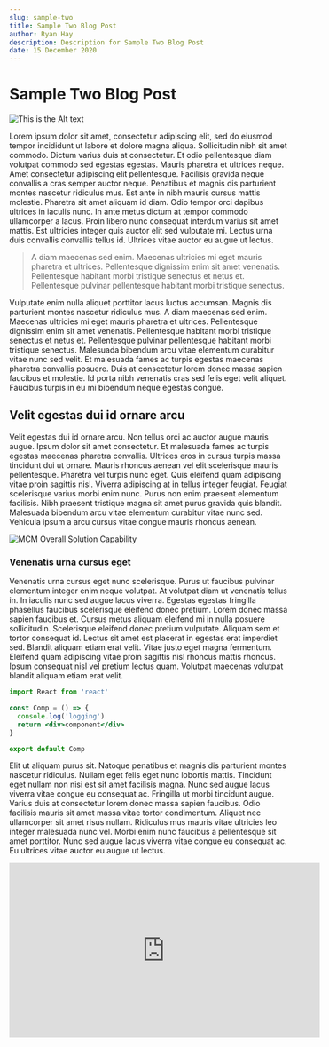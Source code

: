 ```yaml
---
slug: sample-two
title: Sample Two Blog Post
author: Ryan Hay
description: Description for Sample Two Blog Post
date: 15 December 2020
---
```


# Sample Two Blog Post

![This is the Alt text](https://ibm-cloud-architecture.github.io/kubernetes-multicloud-management/images/mcm-monitoring-event-management/mcm-overall.png)

Lorem ipsum dolor sit amet, consectetur adipiscing elit, sed do eiusmod tempor incididunt
ut labore et dolore magna aliqua. Sollicitudin nibh sit amet commodo. Dictum varius duis
at consectetur. Et odio pellentesque diam volutpat commodo sed egestas egestas. Mauris
pharetra et ultrices neque. Amet consectetur adipiscing elit pellentesque. Facilisis
gravida neque convallis a cras semper auctor neque. Penatibus et magnis dis parturient
montes nascetur ridiculus mus. Est ante in nibh mauris cursus mattis molestie. Pharetra
sit amet aliquam id diam. Odio tempor orci dapibus ultrices in iaculis nunc. In ante metus
dictum at tempor commodo ullamcorper a lacus. Proin libero nunc consequat interdum varius
sit amet mattis. Est ultricies integer quis auctor elit sed vulputate mi. Lectus urna duis
convallis convallis tellus id. Ultrices vitae auctor eu augue ut lectus.

> A diam maecenas sed enim. Maecenas ultricies mi eget mauris pharetra et ultrices.
> Pellentesque dignissim enim sit amet venenatis. Pellentesque habitant morbi tristique
> senectus et netus et. Pellentesque pulvinar pellentesque habitant morbi tristique
> senectus.

Vulputate enim nulla aliquet porttitor lacus luctus accumsan. Magnis dis parturient montes
nascetur ridiculus mus. A diam maecenas sed enim. Maecenas ultricies mi eget mauris
pharetra et ultrices. Pellentesque dignissim enim sit amet venenatis. Pellentesque
habitant morbi tristique senectus et netus et. Pellentesque pulvinar pellentesque habitant
morbi tristique senectus. Malesuada bibendum arcu vitae elementum curabitur vitae nunc sed
velit. Et malesuada fames ac turpis egestas maecenas pharetra convallis posuere. Duis at
consectetur lorem donec massa sapien faucibus et molestie. Id porta nibh venenatis cras
sed felis eget velit aliquet. Faucibus turpis in eu mi bibendum neque egestas congue.

## Velit egestas dui id ornare arcu

Velit egestas dui id ornare arcu. Non tellus orci ac auctor augue mauris augue. Ipsum
dolor sit amet consectetur. Et malesuada fames ac turpis egestas maecenas pharetra
convallis. Ultrices eros in cursus turpis massa tincidunt dui ut ornare. Mauris rhoncus
aenean vel elit scelerisque mauris pellentesque. Pharetra vel turpis nunc eget. Quis
eleifend quam adipiscing vitae proin sagittis nisl. Viverra adipiscing at in tellus
integer feugiat. Feugiat scelerisque varius morbi enim nunc. Purus non enim praesent
elementum facilisis. Nibh praesent tristique magna sit amet purus gravida quis blandit.
Malesuada bibendum arcu vitae elementum curabitur vitae nunc sed. Vehicula ipsum a arcu
cursus vitae congue mauris rhoncus aenean.

![MCM Overall Solution Capability]('./assets/mcm.png')

### Venenatis urna cursus eget

Venenatis urna cursus eget nunc scelerisque. Purus ut faucibus pulvinar elementum integer
enim neque volutpat. At volutpat diam ut venenatis tellus in. In iaculis nunc sed augue
lacus viverra. Egestas egestas fringilla phasellus faucibus scelerisque eleifend donec
pretium. Lorem donec massa sapien faucibus et. Cursus metus aliquam eleifend mi in nulla
posuere sollicitudin. Scelerisque eleifend donec pretium vulputate. Aliquam sem et tortor
consequat id. Lectus sit amet est placerat in egestas erat imperdiet sed. Blandit aliquam
etiam erat velit. Vitae justo eget magna fermentum. Eleifend quam adipiscing vitae proin
sagittis nisl rhoncus mattis rhoncus. Ipsum consequat nisl vel pretium lectus quam.
Volutpat maecenas volutpat blandit aliquam etiam erat velit.

```jsx
import React from 'react'

const Comp = () => {
  console.log('logging')
  return <div>component</div>
}

export default Comp
```

Elit ut aliquam purus sit. Natoque penatibus et magnis dis parturient montes nascetur
ridiculus. Nullam eget felis eget nunc lobortis mattis. Tincidunt eget nullam non nisi est
sit amet facilisis magna. Nunc sed augue lacus viverra vitae congue eu consequat ac.
Fringilla ut morbi tincidunt augue. Varius duis at consectetur lorem donec massa sapien
faucibus. Odio facilisis mauris sit amet massa vitae tortor condimentum. Aliquet nec
ullamcorper sit amet risus nullam. Ridiculus mus mauris vitae ultricies leo integer
malesuada nunc vel. Morbi enim nunc faucibus a pellentesque sit amet porttitor. Nunc sed
augue lacus viverra vitae congue eu consequat ac. Eu ultrices vitae auctor eu augue ut
lectus.

<iframe
  width="560"
  height="315"
  src="https://www.youtube.com/embed/d03xg2PKOPg"
  frameborder="0"
  allow="accelerometer; autoplay; clipboard-write; encrypted-media; gyroscope; picture-in-picture"
  allowfullscreen>
</iframe>
